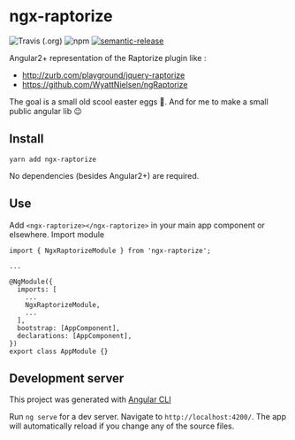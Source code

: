 # ngx-raptorize

![Travis (.org)](https://img.shields.io/travis/ThibaudAv/ngx-raptorize)
![npm](https://img.shields.io/npm/v/ngx-raptorize)
[![semantic-release](https://img.shields.io/badge/%20%20%F0%9F%93%A6%F0%9F%9A%80-semantic--release-e10079.svg)](https://github.com/semantic-release/semantic-release)

Angular2+ representation of the Raptorize plugin like :

- http://zurb.com/playground/jquery-raptorize
- https://github.com/WyattNielsen/ngRaptorize

The goal is a small old scool easter eggs 🥚. And for me to make a small public angular lib 😉

## Install

`yarn add ngx-raptorize`

No dependencies (besides Angular2+) are required.

## Use

Add `<ngx-raptorize></ngx-raptorize>` in your main app component or elsewhere.
Import module

```
import { NgxRaptorizeModule } from 'ngx-raptorize';

...

@NgModule({
  imports: [
    ...
    NgxRaptorizeModule,
    ...
  ],
  bootstrap: [AppComponent],
  declarations: [AppComponent],
})
export class AppModule {}
```

## Development server

This project was generated with [Angular CLI](https://github.com/angular/angular-cli)

Run `ng serve` for a dev server. Navigate to `http://localhost:4200/`. The app will automatically reload if you change any of the source files.
